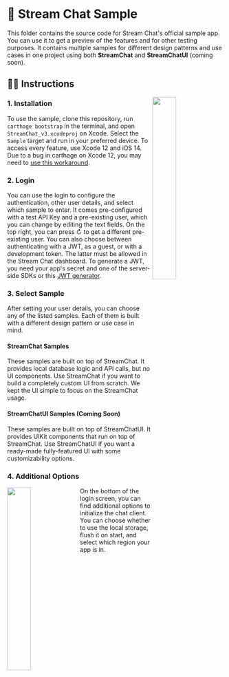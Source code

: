 # 📲 Stream Chat Sample

This folder contains the source code for Stream Chat's official sample app. You can use it to get a preview of the features and for other testing purposes. It contains multiple samples for different design patterns and use cases in one project using
both **StreamChat** and **StreamChatUI** (coming soon).

## 👩‍🏫 Instructions

<img align="right" src="https://i.imgur.com/WpYeSGh.png" width="33%" />

### 1. Installation

To use the sample, clone this repository, run `carthage bootstrap` in the terminal, and open `StreamChat_v3.xcodeproj` on Xcode. Select the `Sample` target and run in your preferred device. To access every feature, use Xcode 12 and iOS 14. Due to a bug in carthage on Xcode 12, you may need to [use this workaround](https://github.com/Carthage/Carthage/issues/3019#issuecomment-665136323).

### 2. Login

You can use the login to configure the authentication, other user details, and select which sample to enter. It comes pre-configured with a test API Key and a pre-existing user, which you can change by editing the text fields. On the top right, you can press ↻ to get a different pre-existing user. You can also choose between authenticating with a JWT, as a guest, or with a development token. The latter must be allowed in the Stream Chat dashboard. To generate a JWT, you need your app's secret and one of the server-side SDKs or this [JWT generator](https://getstream.io/chat/docs/token_generator/?language=js).

### 3. Select Sample

After setting your user details, you can choose any of the listed samples. Each of them is built with a different design pattern or use case in mind.

#### StreamChat Samples

These samples are built on top of StreamChat. It provides local database logic and API calls, but no UI components. Use StreamChat if you want to build a 
completely custom UI from scratch. We kept the UI simple to focus on the StreamChat usage.

#### StreamChatUI Samples (Coming Soon)

These samples are built on top of StreamChatUI. It provides UIKit components that run on top of StreamChat. Use StreamChatUI if you want a ready-made
fully-featured UI with some customizability options.

### 4. Additional Options

<img align="left" src="https://i.imgur.com/20Ul3ZM_d.webp?maxwidth=728&fidelity=grand" width="33%" />

On the bottom of the login screen, you can find additional options to initialize the chat client. You can choose whether to use the local storage, flush it on start, and select which region your app is in.

